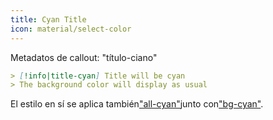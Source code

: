 ```yaml
---
title: Cyan Title
icon: material/select-color
---
```


Metadatos de callout: "título-ciano"

```md
> [!info|title-cyan] Title will be cyan
> The background color will display as usual
```

El estilo en sí se aplica también["all-cyan"](../combined-styling/page-5.md)junto con["bg-cyan"](../bg-styling/page-5.md).